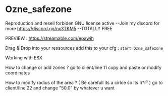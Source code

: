 # Ozne_safezone

Reproduction and resell forbiden
GNU license active
--Join my discord for more https://discord.gg/nx3TKM5
--TOTALLY FREE

PREVIEW : https://streamable.com/epawih

Drag & Drop into your ressources
add this to your cfg : ``start Ozne_safezone``

Working with ESX

How to change or add zones ?
go to client/line 11 copy and paste or modify coordinates

How to modify radius of the area ?
( Be carefull its a cirlce so its π*r² )
go to client/line 22 and change "50.0" by whatever u want
